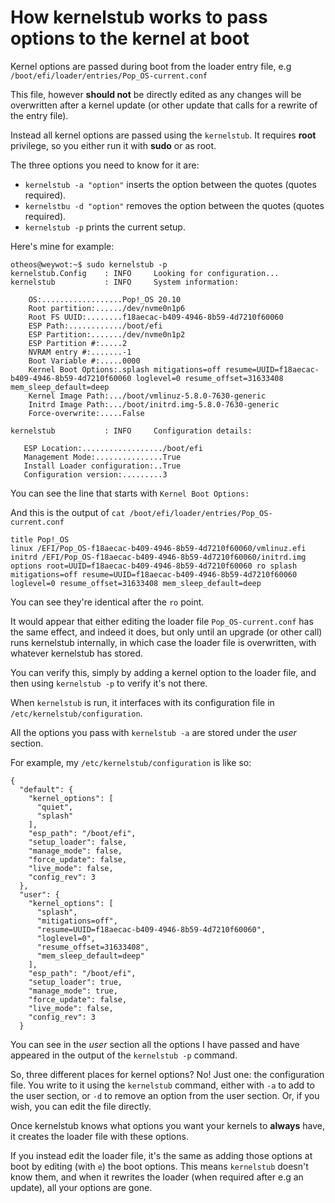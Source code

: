 # How kernelstub works to pass options to the kernel at boot

Kernel options are passed during boot from the loader entry file, e.g ```/boot/efi/loader/entries/Pop_OS-current.conf```

This file, however **should not** be directly edited as any changes will be overwritten after a kernel update (or other update that calls for a rewrite of the entry file).

Instead all kernel options are passed using the ```kernelstub```. It requires **root** privilege, so you either run it with **sudo** or as root.

The three options you need to know for it are:

* ```kernelstub -a "option"``` inserts the option between the quotes (quotes required).
* ```kernelstbu -d "option"``` removes the option between the quotes (quotes required).
* ```kernelstub -p``` prints the current setup.

Here's mine for example:

~~~
otheos@weywot:~$ sudo kernelstub -p 
kernelstub.Config    : INFO     Looking for configuration...
kernelstub           : INFO     System information: 

    OS:..................Pop!_OS 20.10
    Root partition:....../dev/nvme0n1p6
    Root FS UUID:........f18aecac-b409-4946-8b59-4d7210f60060
    ESP Path:............/boot/efi
    ESP Partition:......./dev/nvme0n1p2
    ESP Partition #:.....2
    NVRAM entry #:.......-1
    Boot Variable #:.....0000
    Kernel Boot Options:.splash mitigations=off resume=UUID=f18aecac-b409-4946-8b59-4d7210f60060 loglevel=0 resume_offset=31633408 mem_sleep_default=deep
    Kernel Image Path:.../boot/vmlinuz-5.8.0-7630-generic
    Initrd Image Path:.../boot/initrd.img-5.8.0-7630-generic
    Force-overwrite:.....False

kernelstub           : INFO     Configuration details: 

   ESP Location:................../boot/efi
   Management Mode:...............True
   Install Loader configuration:..True
   Configuration version:.........3
~~~

You can see the line that starts with ```Kernel Boot Options:```

And this is the output of ```cat /boot/efi/loader/entries/Pop_OS-current.conf ```

~~~
title Pop!_OS
linux /EFI/Pop_OS-f18aecac-b409-4946-8b59-4d7210f60060/vmlinuz.efi
initrd /EFI/Pop_OS-f18aecac-b409-4946-8b59-4d7210f60060/initrd.img
options root=UUID=f18aecac-b409-4946-8b59-4d7210f60060 ro splash mitigations=off resume=UUID=f18aecac-b409-4946-8b59-4d7210f60060 loglevel=0 resume_offset=31633408 mem_sleep_default=deep
~~~

You can see they're identical after the ```ro``` point. 

It would appear that either editing the loader file ```Pop_OS-current.conf``` has the same effect, and indeed it does, but only until an upgrade (or other call) runs kernelstub internally, in which case the loader file is overwritten, with whatever kernelstub has stored.

You can verify this, simply by adding a kernel option to the loader file, and then using ```kernelstub -p``` to verify it's not there. 

When ```kernelstub``` is run, it interfaces with its configuration file in ```/etc/kernelstub/configuration```. 

All the options you pass with ```kernelstub -a``` are stored under the *user* section.

For example, my ```/etc/kernelstub/configuration``` is like so:

~~~
{
  "default": {
    "kernel_options": [
      "quiet",
      "splash"
    ],
    "esp_path": "/boot/efi",
    "setup_loader": false,
    "manage_mode": false,
    "force_update": false,
    "live_mode": false,
    "config_rev": 3
  },
  "user": {
    "kernel_options": [
      "splash",
      "mitigations=off",
      "resume=UUID=f18aecac-b409-4946-8b59-4d7210f60060",
      "loglevel=0",
      "resume_offset=31633408",
      "mem_sleep_default=deep"
    ],
    "esp_path": "/boot/efi",
    "setup_loader": true,
    "manage_mode": true,
    "force_update": false,
    "live_mode": false,
    "config_rev": 3
  }
~~~

You can see in the *user* section all the options I have passed and have appeared in the output of the ```kernelstub -p``` command.

So, three different places for kernel options? No! Just one: the configuration file. You write to it using the ```kernelstub``` command, either with ```-a``` to add to the user section, or ```-d``` to remove an option from the user section. Or, if you wish, you can edit the file directly.

Once kernelstub knows what options you want your kernels to **always** have, it creates the loader file with these options.

If you instead edit the loader file, it's the same as adding those options at boot by editing (with ```e```) the boot options. This means ```kernelstub``` doesn't know them, and when it rewrites the loader (when required after e.g an update), all your options are gone.


